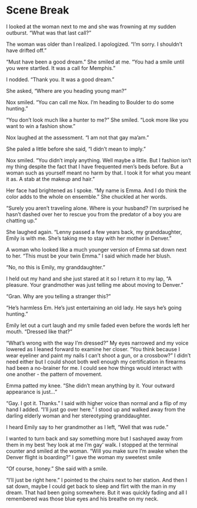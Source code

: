 #  Scene Break

I looked at the woman next to me and she was frowning at my sudden outburst.
“What was that last call?”

The woman was older than I realized. I apologized. “I’m sorry. I shouldn’t have
drifted off.”

“Must have been a good dream.” She smiled at me. “You had a smile until you were
startled. It was a call for Memphis.”

I nodded. “Thank you. It was a good dream.”

She asked, “Where are you heading young man?”

Nox smiled. “You can call me Nox. I’m heading to Boulder to do some hunting.”

“You don’t look much like a hunter to me?” She smiled. “Look more like you want
to win a fashion show.”

Nox laughed at the assessment. “I am not that gay ma’am.”

She paled a little before she said, “I didn’t mean to imply.”

Nox smiled. “You didn’t imply anything. Well maybe a little. But I fashion isn’t
my thing despite the fact that I have frequented men’s beds before. But a woman
such as yourself meant no harm by that. I took it for what you meant it as. A
stab at the makeup and hair.”

Her face had brightened as I spoke. “My name is Emma. And I do think the color
adds to the whole on ensemble.” She chuckled at her words.

“Surely you aren’t traveling alone. Where is your husband? I’m surprised he
hasn’t dashed over her to rescue you from the predator of a boy you are chatting
up.”

She laughed again. “Lenny passed a few years back, my granddaughter, Emily is
with me. She’s taking me to stay with her mother in Denver.”

A woman who looked like a much younger version of Emma sat down next to her.
“This must be your twin Emma.” I said which made her blush.

“No, no this is Emily, my granddaughter.”

I held out my hand and she just stared at it so I return it to my lap, “A
pleasure. Your grandmother was just telling me about moving to Denver.”

“Gran. Why are you telling a stranger this?”

“He’s harmless Em. He’s just entertaining an old lady. He says he’s going
hunting.”

Emily let out a curt laugh and my smile faded even before the words left her
mouth. “Dressed like that?”

“What’s wrong with the way I’m dressed?” My eyes narrowed and my voice lowered
as I leaned forward to examine her closer. “You think because I wear eyeliner
and paint my nails I can’t shoot a gun, or a crossbow?” I didn’t need either but
I could shoot both well enough my certification in firearms had been a
no-brainer for me. I could see how things would interact with one another - the
pattern of movement.

Emma patted my knee. “She didn’t mean anything by it. Your outward appearance is
just…”

“Gay. I got it. Thanks.” I said with higher voice than normal and a flip of my
hand I added. “I’ll just go over here.” I stood up and walked away from the
darling elderly woman and her stereotyping granddaughter.

I heard Emily say to her grandmother as I left, “Well that was rude.”

I wanted to turn back and say something more but I sashayed away from them in my
best ‘hey look at me I’m gay’ walk. I stopped at the terminal counter and smiled
at the woman. “Will you make sure I’m awake when the Denver flight is boarding?”
I gave the woman my sweetest smile

“Of course, honey.” She said with a smile.

“I’ll just be right here.” I pointed to the chairs next to her station. And then
I sat down, maybe I could get back to sleep and flirt with the man in my dream.
That had been going somewhere. But it was quickly fading and all I remembered
was those blue eyes and his breathe on my neck.

